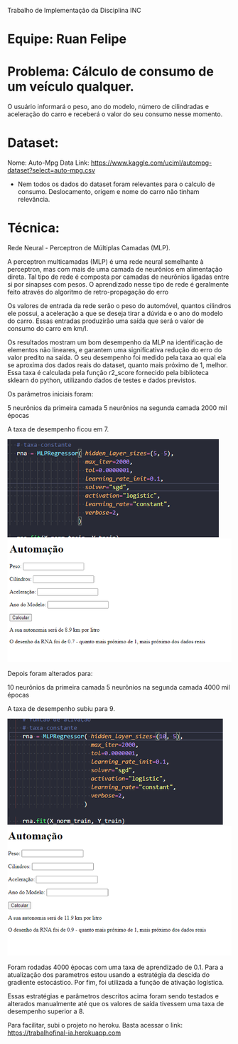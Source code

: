 Trabalho de Implementação da Disciplina INC
# Equipe: Ruan Felipe

# Problema: Cálculo de consumo de um veículo qualquer.
O usuário informará o peso, ano do modelo, número de cilindradas e aceleração do carro e receberá o valor do seu consumo nesse momento.

# Dataset:
Nome: Auto-Mpg Data
Link: https://www.kaggle.com/uciml/autompg-dataset?select=auto-mpg.csv

- Nem todos os dados do dataset foram relevantes para o calculo de consumo. Deslocamento, origem e nome do carro não tinham relevância.

# Técnica:
Rede Neural - Perceptron de Múltiplas Camadas (MLP).

A perceptron multicamadas (MLP) é uma rede neural semelhante à perceptron, mas com mais de uma camada de neurônios em alimentação direta. Tal tipo de rede é composta por camadas de neurônios ligadas entre si por sinapses com pesos. O aprendizado nesse tipo de rede é geralmente feito através do algoritmo de retro-propagação do erro

Os valores de entrada da rede serão o peso do automóvel, quantos cilindros ele possui, a aceleração a que se deseja tirar a dúvida e o ano do modelo do carro. Essas entradas produzirão uma saída que será o valor de consumo do carro em km/l.

Os resultados mostram um bom desempenho da MLP na identificação de elementos não lineares, e garantem uma significativa redução do erro do valor predito na saída. O seu desempenho foi medido pela taxa ao qual ela se aproxima dos dados reais do dataset, quanto mais próximo de 1, melhor. Essa taxa é calculada pela função r2_score fornecido pela biblioteca sklearn do python, utilizando dados de testes e dados previstos.

Os parâmetros iniciais foram:

5 neurônios da primeira camada
5 neurônios na segunda camada
2000 mil épocas

A taxa de desempenho ficou em 7.

<img src="5x5.png" alt=""/>
<img src="taxa1.png" alt=""/>

Depois foram alterados para:

10 neurônios da primeira camada
5 neurônios na segunda camada
4000 mil épocas

A taxa de desempenho subiu para 9.

<img src="10x5.png" alt=""/>
<img src="taxa2.png" alt=""/>

Foram rodadas 4000 épocas com uma taxa de aprendizado de 0.1. Para a atualização dos parametros estou usando a estratégia da descida do gradiente estocástico. Por fim, foi utilizada a função de ativação logística.

Essas estratégias e parâmetros descritos acima foram sendo testados e alterados manualmente até que os valores de saída tivessem uma taxa de desempenho superior a 8.

Para facilitar, subi o projeto no heroku. Basta acessar o link: https://trabalhofinal-ia.herokuapp.com
